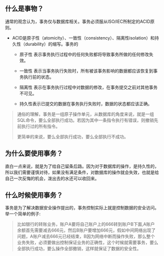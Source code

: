 ## 什么是事物？

通常的观念认为，事务仅与数据库相关。事务必须服从ISO/IEC所制定的ACID原则。

- ACID是原子性（atomicity）、一致性（consistency）、隔离性isolation）和持久性（durability）的缩写。事务的

  - 原子性  表示事务执行过程中的任何失败都将导致事务所做的任何修改失效。

  - 一致性  表示当事务执行失败时，所有被该事务影响的数据都应该恢复到事务执行前的状态。

  - 隔离性  表示在事务执行过程中对数据的修改，在事务提交之前对其他事务不可见。

  - 持久性表示已提交的数据在事务执行失败时，数据的状态都应该正确。

> 通俗的理解，事务是一组原子操作单元，从数据库的角度来说，就是一组SQL命令，要么全部执行成功。若因为其中一条指令执行有错误，则撤销先前执行过的所有指令。
>
> 更简单的来说，要么全部执行成功，要么全部执行不成功。

## 为什么要使用事务？

直白一点来说，就是为了给自己留条后路。因为对于数据库的操作，是持久性的，所以我们需要谨慎对待，如果没有满足条件，对数据库的操作就会失效，也就是给自己一次反悔的机会，泼出去的水还可以收回来。

## 什么时候使用事务？

事务是为了解决数据安全操作提出的，事务控制实际上就是控制数据的安全访问。举一个简单的例子:

> 比如银行的转账业务，账户A要将自己账户上的666转到账户B下面,A账户余额首先需要减去666元，然后B账户要增加666元，假如中间网络出现了问题，A账户减去666元已经结束，B因为网络中断而操作失败，那么整个业务失败，必须要做出控制保证业务的正确性，这个时候就需要事务，要么全部执行成功，要么操作全部撤销，这样就保证了数据的安全性。